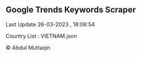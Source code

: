 

## Google Trends Keywords Scraper 
 
Last Update 26-03-2023 , 18:06:54

Country List :
VIETNAM.json



© Abdul Muttaqin 

